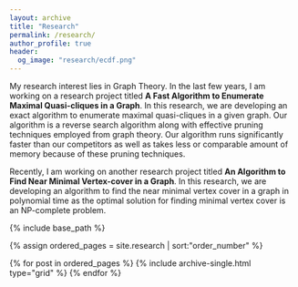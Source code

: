```yaml
---
layout: archive
title: "Research"
permalink: /research/
author_profile: true
header:
  og_image: "research/ecdf.png"
---
```


My research interest lies in Graph Theory. In the last few years, I am working on a research project titled **A Fast Algorithm to Enumerate Maximal Quasi-cliques in a Graph**. In this research, we are developing an exact algorithm to enumerate maximal quasi-cliques in a given graph. Our algorithm is a reverse search algorithm along with effective pruning techniques employed from graph theory. Our algorithm runs significantly faster than our competitors as well as takes less or comparable amount of memory because of these pruning techniques.

Recently, I am working on another research project titled **An Algorithm to Find Near Minimal Vertex-cover in a Graph**. In this research, we are developing an algorithm to find the near minimal vertex cover in a graph in polynomial time as the optimal solution for finding minimal vertex cover is an NP-complete problem.


<nbsp>

{% include base_path %}

{% assign ordered_pages = site.research | sort:"order_number" %}

{% for post in ordered_pages %}
  {% include archive-single.html type="grid" %}
{% endfor %}
